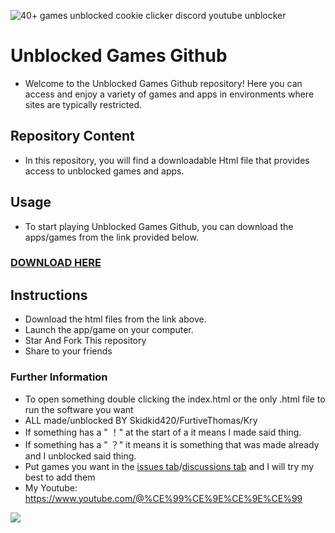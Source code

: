 ![40+ games unblocked cookie clicker discord youtube unblocker](https://github.com/FurtiveThomas/Unbore_Yourself_in_School/blob/b454d87a0acece2c54b9f3d29325a5170972fd21/1%20Unblocked%20Games/%EF%BC%9FCookie%20Clicker%202.054/Cookie%20Clicker/img/imgforgithub.png)

<meta name="<h4> Unblocked, unblocker, school games, Youtube, Discord, ubg365, unblocked games 76, classroom 6x, unblocked games wtf, unblocked games, cookie clicker, school work, keyword, school fun, GitHub, coolmathgames, free download, apk, html, index.html, discord, youtube, videos, free, hacked, iframe, google snake, Minecraft, blockblast, block blast, Mario, smash carts, unblocked games free 76 classroom 6x google sites, google sites, google site, chromebook hack </h4>">

<meta name="description" content="goguardianbypass, securly-bypass Unblocked, Discord, Youtube, unblocker, ubg365, unblocked games 76, classroom 6x, unblocked games wtf, unblocked games, cookie clicker, school work, keyword, school fun, GitHub, coolmathgames, free download, apk, html, index.html, discord, youtube, videos, free, hacked, iframe, google snake, Minecraft, blockblast, block blast, Mario, smash carts, unblocked games free 76 classroom 6x google sites, google sites, google site, rammerhead, nettleweb, chromebook-hack,">
<meta name="keywords" content="goguardianbypass, securly-bypass Unblocked, Discord, Youtube, unblocker, ubg365, unblocked games 76, classroom 6x, unblocked games wtf, unblocked games, cookie clicker, school work, keyword, school fun, GitHub, coolmathgames, free download, apk, html, index.html, discord, youtube, videos, free, hacked, iframe, google snake, Minecraft, blockblast, block blast, Mario, smash carts, unblocked games free 76 classroom 6x google sites, google sites, google site, rammerhead, nettleweb, chromebook-hack,">
<meta name="unblocked games search terms" content="goguardianbypass, securly-bypass Unblocked, Discord, Youtube, unblocker, ubg365, unblocked games 76, classroom 6x, unblocked games wtf, unblocked games, cookie clicker, school work, keyword, school fun, GitHub, coolmathgames, free download, apk, html, index.html, discord, youtube, videos, free, hacked, iframe, google snake, Minecraft, blockblast, block blast, Mario, smash carts, keyword, unblocked games free 76 classroom 6x google sites, google sites, google site, rammerhead, nettleweb, chromebook-hack, ">
 <meta name="<h1>^ Don't Mind Stupid Keywords</h1> "> 

# Unblocked Games Github 
* Welcome to the Unblocked Games Github repository! Here you can access and enjoy a variety of games and apps in environments where sites are typically restricted.

## Repository Content
* In this repository, you will find a downloadable Html file that provides access to unblocked games and apps.

## Usage
* To start playing Unblocked Games Github, you can download the apps/games from the link provided below.
 
### [DOWNLOAD HERE](https://github.com/FurtiveThomas/Unbore_Yourself_in_School/archive/refs/heads/main.zip)

## Instructions
* Download the html files from the link above.
* Launch the app/game on your computer.
* Star And Fork This repository
* Share to your friends
### Further Information

* To open something double clicking the index.html or the only .html file to run the software you want
* ALL made/unblocked BY Skidkid420/FurtiveThomas/Kry
* If something has a " ！" at the start of a it means I made said thing.
* If something has a " ？" it means it is something that was made already and I unblocked said thing.
* Put games you want in the [issues tab](https://github.com/FurtiveThomas/Unbore_Yourself_in_School/issues/new?template=add-.md)/[discussions tab](https://github.com/FurtiveThomas/Unbore_Yourself_in_School/discussions/4) and I will try my best to add them
* My Youtube: https://www.youtube.com/@%CE%99%CE%9E%CE%9E%CE%99 


![](https://img.shields.io/github/followers/furtivethomas?label=Followers&style=social)





